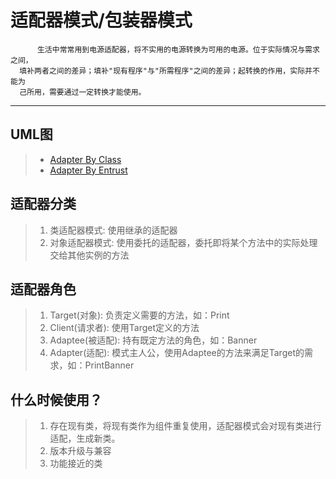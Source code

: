 # 适配器模式/包装器模式
          生活中常常用到电源适配器，将不实用的电源转换为可用的电源。位于实际情况与需求之间，
      填补两者之间的差异；填补"现有程序"与"所需程序"之间的差异；起转换的作用，实际并不能为
      己所用，需要通过一定转换才能使用。
-----------------------------------------------------------------------------

## UML图
>   * [Adapter By Class](./adapter_by_class.jpg)
>   * [Adapter By Entrust](./adapter_by_entrust.jpg)

## 适配器分类

> 1. 类适配器模式: 使用继承的适配器
> 2. 对象适配器模式: 使用委托的适配器，委托即将某个方法中的实际处理交给其他实例的方法

## 适配器角色

> 1. Target(对象): 负责定义需要的方法，如：Print
> 2. Client(请求者): 使用Target定义的方法
> 3. Adaptee(被适配): 持有既定方法的角色，如：Banner
> 4. Adapter(适配): 模式主人公，使用Adaptee的方法来满足Target的需求，如：PrintBanner

## 什么时候使用？
> 1. 存在现有类，将现有类作为组件重复使用，适配器模式会对现有类进行适配，生成新类。
> 2. 版本升级与兼容
> 3. 功能接近的类

  
        